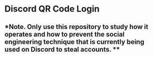 # Discord QR Code Login
 ## *Note. Only use this repository to study how it operates and how to prevent the social engineering technique that is currently being used on Discord to steal accounts. **
